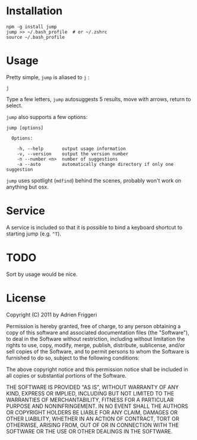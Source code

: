 # Installation

    npm -g install jump
    jump >> ~/.bash_profile  # or ~/.zshrc
    source ~/.bash_profile

# Usage

Pretty simple, `jump` is aliased to `j` :

    j

Type a few letters, `jump` autosuggests 5 results, move with arrows, return to select.

`jump` also supports a few options:

    jump [options]

      Options:

        -h, --help       output usage information
        -v, --version    output the version number
        -n --number <n>  number of suggestions
        -a --auto        automatically change directory if only one suggestion
    

`jump` uses spotlight (`mdfind`) behind the scenes, probably won't work on anything but osx.

# Service

A service is included so that it is possible to bind a keyboard shortcut to starting jump (e.g. `^T`).

# TODO

Sort by usage would be nice.

# License
Copyright (C) 2011 by Adrien Friggeri

Permission is hereby granted, free of charge, to any person obtaining a copy
of this software and associated documentation files (the "Software"), to deal
in the Software without restriction, including without limitation the rights
to use, copy, modify, merge, publish, distribute, sublicense, and/or sell
copies of the Software, and to permit persons to whom the Software is
furnished to do so, subject to the following conditions:

The above copyright notice and this permission notice shall be included in
all copies or substantial portions of the Software.

THE SOFTWARE IS PROVIDED "AS IS", WITHOUT WARRANTY OF ANY KIND, EXPRESS OR
IMPLIED, INCLUDING BUT NOT LIMITED TO THE WARRANTIES OF MERCHANTABILITY,
FITNESS FOR A PARTICULAR PURPOSE AND NONINFRINGEMENT. IN NO EVENT SHALL THE
AUTHORS OR COPYRIGHT HOLDERS BE LIABLE FOR ANY CLAIM, DAMAGES OR OTHER
LIABILITY, WHETHER IN AN ACTION OF CONTRACT, TORT OR OTHERWISE, ARISING FROM,
OUT OF OR IN CONNECTION WITH THE SOFTWARE OR THE USE OR OTHER DEALINGS IN
THE SOFTWARE.